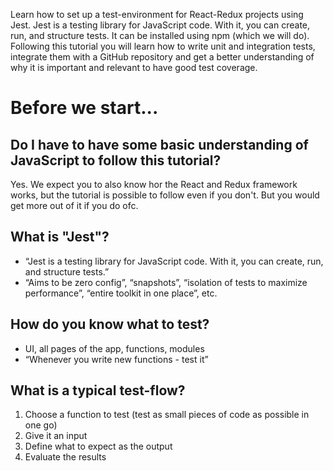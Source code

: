 Learn how to set up a test-environment for React-Redux projects using Jest. Jest is a testing library for JavaScript code. With it, you can create, run, and structure tests. It can be installed using npm (which we will do). Following this tutorial you will learn how to write unit and integration tests, integrate them with a GitHub repository and get a better understanding of why it is important and relevant to have good test coverage.
# Before we start...

## Do I have to have some basic understanding of JavaScript to follow this tutorial?
Yes. We expect you to also know hor the React and Redux framework works, but the tutorial is possible to follow even if you don't. 
But you would get more out of it if you do ofc. 

## What is "Jest"?
- “Jest is a  testing library for JavaScript code. With it, you can create, run, and structure tests.”
- “Aims to be zero config”, “snapshots”, “isolation of tests to maximize performance”, “entire toolkit in one place”, etc. 

## How do you know what to test?
- UI, all pages of the app, functions, modules 
- “Whenever you write new functions - test it”

 ## What is a typical test-flow?
1. Choose a function to test (test as small pieces of code as possible in one go)
2. Give it an input
3. Define what to expect as the output
4. Evaluate the results 
